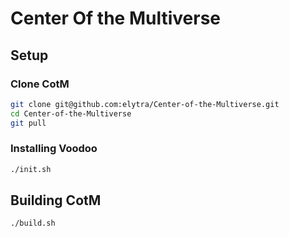 # Center Of the Multiverse

## Setup

### Clone CotM

```sh
git clone git@github.com:elytra/Center-of-the-Multiverse.git
cd Center-of-the-Multiverse
git pull
```

### Installing Voodoo

```sh
./init.sh
```

## Building CotM

```sh
./build.sh
```
